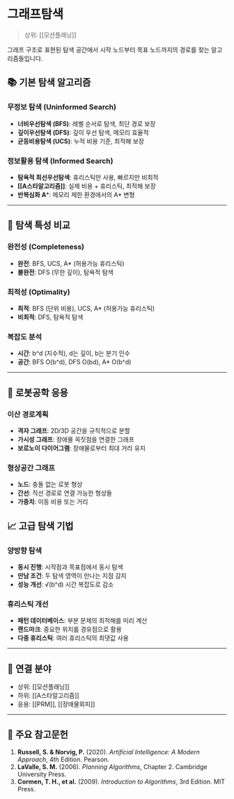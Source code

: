 # 그래프탐색

> 상위: [[모션플래닝]]

그래프 구조로 표현된 탐색 공간에서 시작 노드부터 목표 노드까지의 경로를 찾는 알고리즘들입니다.

## 📚 기본 탐색 알고리즘

### 무정보 탐색 (Uninformed Search)
- **너비우선탐색 (BFS)**: 레벨 순서로 탐색, 최단 경로 보장
- **깊이우선탐색 (DFS)**: 깊이 우선 탐색, 메모리 효율적
- **균등비용탐색 (UCS)**: 누적 비용 기준, 최적해 보장

### 정보활용 탐색 (Informed Search)
- **탐욕적 최선우선탐색**: 휴리스틱만 사용, 빠르지만 비최적
- **[[A스타알고리즘]]**: 실제 비용 + 휴리스틱, 최적해 보장
- **반복심화 A***: 메모리 제한 환경에서의 A* 변형

---

## 🎯 탐색 특성 비교

### 완전성 (Completeness)
- **완전**: BFS, UCS, A* (허용가능 휴리스틱)
- **불완전**: DFS (무한 깊이), 탐욕적 탐색

### 최적성 (Optimality)
- **최적**: BFS (단위 비용), UCS, A* (허용가능 휴리스틱)
- **비최적**: DFS, 탐욕적 탐색

### 복잡도 분석
- **시간**: b^d (지수적), d는 깊이, b는 분기 인수
- **공간**: BFS O(b^d), DFS O(bd), A* O(b^d)

---

## 🔧 로봇공학 응용

### 이산 경로계획
- **격자 그래프**: 2D/3D 공간을 규칙적으로 분할
- **가시성 그래프**: 장애물 꼭짓점을 연결한 그래프
- **보로노이 다이어그램**: 장애물로부터 최대 거리 유지

### 형상공간 그래프
- **노드**: 충돌 없는 로봇 형상
- **간선**: 직선 경로로 연결 가능한 형상들
- **가중치**: 이동 비용 또는 거리
## 📈 고급 탐색 기법

### 양방향 탐색
- **동시 진행**: 시작점과 목표점에서 동시 탐색
- **만남 조건**: 두 탐색 영역이 만나는 지점 감지
- **성능 개선**: √(b^d) 시간 복잡도로 감소

### 휴리스틱 개선
- **패턴 데이터베이스**: 부분 문제의 최적해를 미리 계산
- **랜드마크**: 중요한 위치를 경유점으로 활용
- **다중 휴리스틱**: 여러 휴리스틱의 최댓값 사용

---

## 🔗 연결 분야
- 상위: [[모션플래닝]]
- 하위: [[A스타알고리즘]]
- 응용: [[PRM]], [[장애물회피]]

---

## 📖 주요 참고문헌

1. **Russell, S. & Norvig, P.** (2020). *Artificial Intelligence: A Modern Approach*, 4th Edition. Pearson.
2. **LaValle, S. M.** (2006). *Planning Algorithms*, Chapter 2. Cambridge University Press.
3. **Cormen, T. H., et al.** (2009). *Introduction to Algorithms*, 3rd Edition. MIT Press.